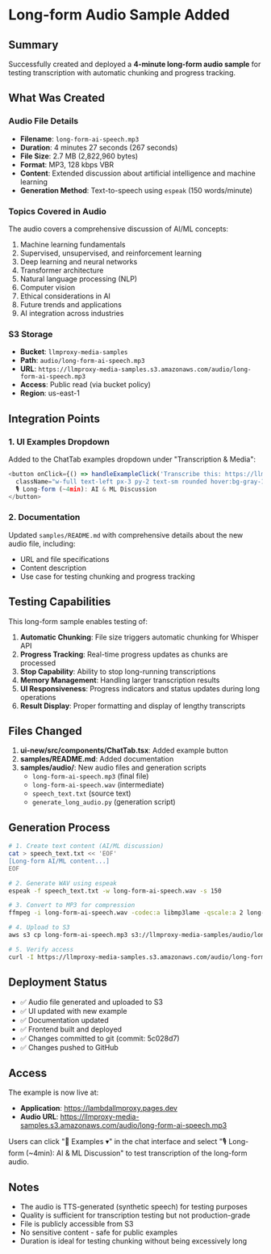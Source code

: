 # Long-form Audio Sample Added

## Summary

Successfully created and deployed a **4-minute long-form audio sample** for testing transcription with automatic chunking and progress tracking.

## What Was Created

### Audio File Details

- **Filename**: `long-form-ai-speech.mp3`
- **Duration**: 4 minutes 27 seconds (267 seconds)
- **File Size**: 2.7 MB (2,822,960 bytes)
- **Format**: MP3, 128 kbps VBR
- **Content**: Extended discussion about artificial intelligence and machine learning
- **Generation Method**: Text-to-speech using `espeak` (150 words/minute)

### Topics Covered in Audio

The audio covers a comprehensive discussion of AI/ML concepts:

1. Machine learning fundamentals
2. Supervised, unsupervised, and reinforcement learning
3. Deep learning and neural networks
4. Transformer architecture
5. Natural language processing (NLP)
6. Computer vision
7. Ethical considerations in AI
8. Future trends and applications
9. AI integration across industries

### S3 Storage

- **Bucket**: `llmproxy-media-samples`
- **Path**: `audio/long-form-ai-speech.mp3`
- **URL**: `https://llmproxy-media-samples.s3.amazonaws.com/audio/long-form-ai-speech.mp3`
- **Access**: Public read (via bucket policy)
- **Region**: us-east-1

## Integration Points

### 1. UI Examples Dropdown

Added to the ChatTab examples dropdown under "Transcription & Media":

```typescript
<button onClick={() => handleExampleClick('Transcribe this: https://llmproxy-media-samples.s3.amazonaws.com/audio/long-form-ai-speech.mp3')} 
  className="w-full text-left px-3 py-2 text-sm rounded hover:bg-gray-100 dark:hover:bg-gray-700 text-gray-700 dark:text-gray-300">
  🎙️ Long-form (~4min): AI & ML Discussion
</button>
```

### 2. Documentation

Updated `samples/README.md` with comprehensive details about the new audio file, including:
- URL and file specifications
- Content description
- Use case for testing chunking and progress tracking

## Testing Capabilities

This long-form sample enables testing of:

1. **Automatic Chunking**: File size triggers automatic chunking for Whisper API
2. **Progress Tracking**: Real-time progress updates as chunks are processed
3. **Stop Capability**: Ability to stop long-running transcriptions
4. **Memory Management**: Handling larger transcription results
5. **UI Responsiveness**: Progress indicators and status updates during long operations
6. **Result Display**: Proper formatting and display of lengthy transcripts

## Files Changed

1. **ui-new/src/components/ChatTab.tsx**: Added example button
2. **samples/README.md**: Added documentation
3. **samples/audio/**: New audio files and generation scripts
   - `long-form-ai-speech.mp3` (final file)
   - `long-form-ai-speech.wav` (intermediate)
   - `speech_text.txt` (source text)
   - `generate_long_audio.py` (generation script)

## Generation Process

```bash
# 1. Create text content (AI/ML discussion)
cat > speech_text.txt << 'EOF'
[Long-form AI/ML content...]
EOF

# 2. Generate WAV using espeak
espeak -f speech_text.txt -w long-form-ai-speech.wav -s 150

# 3. Convert to MP3 for compression
ffmpeg -i long-form-ai-speech.wav -codec:a libmp3lame -qscale:a 2 long-form-ai-speech.mp3

# 4. Upload to S3
aws s3 cp long-form-ai-speech.mp3 s3://llmproxy-media-samples/audio/long-form-ai-speech.mp3

# 5. Verify access
curl -I https://llmproxy-media-samples.s3.amazonaws.com/audio/long-form-ai-speech.mp3
```

## Deployment Status

- ✅ Audio file generated and uploaded to S3
- ✅ UI updated with new example
- ✅ Documentation updated
- ✅ Frontend built and deployed
- ✅ Changes committed to git (commit: 5c028d7)
- ✅ Changes pushed to GitHub

## Access

The example is now live at:
- **Application**: https://lambdallmproxy.pages.dev
- **Audio URL**: https://llmproxy-media-samples.s3.amazonaws.com/audio/long-form-ai-speech.mp3

Users can click "📝 Examples ▾" in the chat interface and select "🎙️ Long-form (~4min): AI & ML Discussion" to test transcription of the long-form audio.

## Notes

- The audio is TTS-generated (synthetic speech) for testing purposes
- Quality is sufficient for transcription testing but not production-grade
- File is publicly accessible from S3
- No sensitive content - safe for public examples
- Duration is ideal for testing chunking without being excessively long
